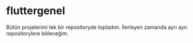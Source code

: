 # fluttergenel
Bütün projelerimi tek bir repositoryde topladım. İlerleyen zamanda ayrı ayrı repositorylere böleceğim.
